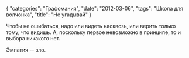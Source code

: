 {
   "categories": "Графомания",
   "date": "2012-03-06",
   "tags": "Школа для волчонка",
   "title": "Не угадывай"
}

Чтобы не ошибаться, надо или видеть насквозь, или верить только тому, что видишь. А, поскольку первое невозможно в принципе, то и выбора никакого нет.

Эмпатия -- зло.
